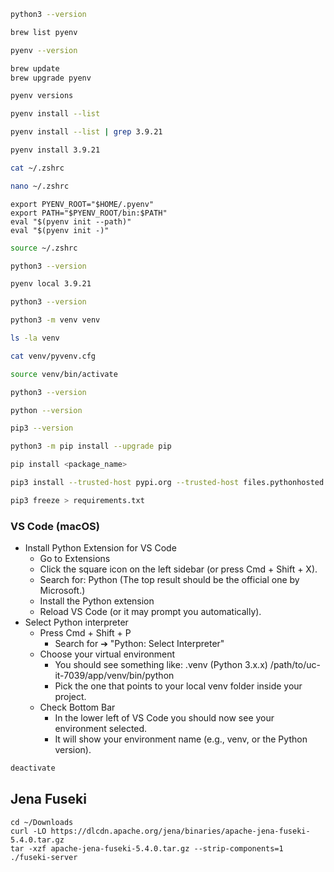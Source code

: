 

```zsh
python3 --version
```
```zsh
brew list pyenv
```
```zsh
pyenv --version
```
```zsh
brew update
brew upgrade pyenv
```
```zsh
pyenv versions
```
```zsh
pyenv install --list
```
```zsh
pyenv install --list | grep 3.9.21
```
```zsh
pyenv install 3.9.21
```
```zsh
cat ~/.zshrc
```
```zsh
nano ~/.zshrc
```
```
export PYENV_ROOT="$HOME/.pyenv"
export PATH="$PYENV_ROOT/bin:$PATH"
eval "$(pyenv init --path)"
eval "$(pyenv init -)"
```
```zsh
source ~/.zshrc
```
```zsh
python3 --version
```
```zsh
pyenv local 3.9.21
```
```zsh
python3 --version
```
```zsh
python3 -m venv venv
```
```zsh
ls -la venv
```
```zsh
cat venv/pyvenv.cfg
```
```zsh
source venv/bin/activate
```
```zsh
python3 --version
```
```zsh
python --version
```
```zsh
pip3 --version
```
```zsh
python3 -m pip install --upgrade pip
```
```zsh
pip install <package_name>
```
```zsh
pip3 install --trusted-host pypi.org --trusted-host files.pythonhosted.org boto3 flask gunicorn rdflib SPARQLWrapper
```
```zsh
pip3 freeze > requirements.txt
```
### VS Code (macOS)
* Install Python Extension for VS Code
  * Go to Extensions
  * Click the square icon on the left sidebar (or press Cmd + Shift + X).
  * Search for: Python (The top result should be the official one by Microsoft.)
  * Install the Python extension
  * Reload VS Code (or it may prompt you automatically).
* Select Python interpreter
  * Press Cmd + Shift + P
    * Search for ➔ "Python: Select Interpreter"
  * Choose your virtual environment
    * You should see something like: .venv (Python 3.x.x) /path/to/uc-it-7039/app/venv/bin/python
    * Pick the one that points to your local venv folder inside your project.
  * Check Bottom Bar
    * In the lower left of VS Code you should now see your environment selected.
    * It will show your environment name (e.g., venv, or the Python version).

```zsh
deactivate
```

## Jena Fuseki
```
cd ~/Downloads
curl -LO https://dlcdn.apache.org/jena/binaries/apache-jena-fuseki-5.4.0.tar.gz
tar -xzf apache-jena-fuseki-5.4.0.tar.gz --strip-components=1
./fuseki-server
```

